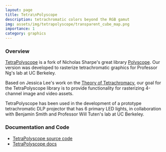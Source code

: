 ```yaml
---
layout: page
title: Tetra\nPolyscope
description: tetrachromatic colors beyond the RGB gamut
img: assets/img/tetrapolyscope/transparent_cube_map.png
importance: 1
category: graphics
---
```


### Overview

[TetraPolyscope](https://github.com/i-geng/polyscope-py) is a fork of Nicholas Sharpe's 
great library [Polyscope](https://polyscope.run/py/). Our version was developed 
to rasterize tetrachromatic graphics for Professor Ng's lab at UC Berkeley.

Based on Jessica Lee's work on the [Theory of Tetrachromacy](https://imjal.github.io/theory-of-tetrachromacy/), our goal for the TetraPolyscope library is to provide
functionality for rasterizing 4-channel image and video assets.

TetraPolyscope has been used in the development of a prototype tetrachromatic DLP projector
that has 6 primary LED lights, in collaboration with Benjamin Smith and Professor Will
Tuten's lab at UC Berkeley.

### Documentation and Code
- [TetraPolyscope source code](https://github.com/i-geng/polyscope)
- [TetraPolyscope docs](https://github.com/i-geng/polyscope-py/blob/master/DOCS.md)